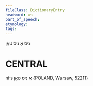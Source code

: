 ```yaml
---
fileClass: DictionaryEntry
headword: ניס
part_of_speech: 
etymology: 
tags: 
---
```

ניס
אַ ניס טאָן

CENTRAL
========

niˑs אַ ניס טאָן {POLAND, Warsaw, 52211}